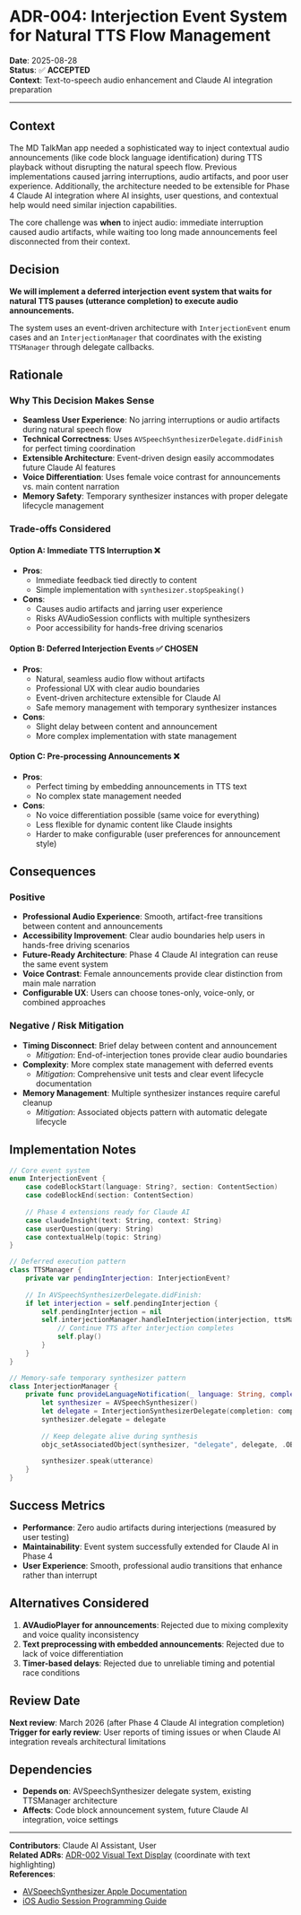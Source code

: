 # ADR-004: Interjection Event System for Natural TTS Flow Management

**Date**: 2025-08-28  
**Status**: ✅ **ACCEPTED**  
**Context**: Text-to-speech audio enhancement and Claude AI integration preparation

---

## Context

The MD TalkMan app needed a sophisticated way to inject contextual audio announcements (like code block language identification) during TTS playback without disrupting the natural speech flow. Previous implementations caused jarring interruptions, audio artifacts, and poor user experience. Additionally, the architecture needed to be extensible for Phase 4 Claude AI integration where AI insights, user questions, and contextual help would need similar injection capabilities.

The core challenge was **when** to inject audio: immediate interruption caused audio artifacts, while waiting too long made announcements feel disconnected from their context.

## Decision

**We will implement a deferred interjection event system that waits for natural TTS pauses (utterance completion) to execute audio announcements.**

The system uses an event-driven architecture with `InterjectionEvent` enum cases and an `InterjectionManager` that coordinates with the existing `TTSManager` through delegate callbacks.

## Rationale

### Why This Decision Makes Sense
- **Seamless User Experience**: No jarring interruptions or audio artifacts during natural speech flow
- **Technical Correctness**: Uses `AVSpeechSynthesizerDelegate.didFinish` for perfect timing coordination
- **Extensible Architecture**: Event-driven design easily accommodates future Claude AI features
- **Voice Differentiation**: Uses female voice contrast for announcements vs. main content narration
- **Memory Safety**: Temporary synthesizer instances with proper delegate lifecycle management

### Trade-offs Considered

#### Option A: Immediate TTS Interruption ❌
- **Pros**: 
  - Immediate feedback tied directly to content
  - Simple implementation with `synthesizer.stopSpeaking()`
- **Cons**: 
  - Causes audio artifacts and jarring user experience
  - Risks AVAudioSession conflicts with multiple synthesizers
  - Poor accessibility for hands-free driving scenarios

#### Option B: Deferred Interjection Events ✅ **CHOSEN**
- **Pros**:
  - Natural, seamless audio flow without artifacts
  - Professional UX with clear audio boundaries
  - Event-driven architecture extensible for Claude AI
  - Safe memory management with temporary synthesizer instances
- **Cons**:
  - Slight delay between content and announcement
  - More complex implementation with state management

#### Option C: Pre-processing Announcements ❌  
- **Pros**: 
  - Perfect timing by embedding announcements in TTS text
  - No complex state management needed
- **Cons**: 
  - No voice differentiation possible (same voice for everything)
  - Less flexible for dynamic content like Claude insights
  - Harder to make configurable (user preferences for announcement style)

## Consequences

### Positive
- **Professional Audio Experience**: Smooth, artifact-free transitions between content and announcements
- **Accessibility Improvement**: Clear audio boundaries help users in hands-free driving scenarios
- **Future-Ready Architecture**: Phase 4 Claude AI integration can reuse the same event system
- **Voice Contrast**: Female announcements provide clear distinction from main male narration
- **Configurable UX**: Users can choose tones-only, voice-only, or combined approaches

### Negative / Risk Mitigation
- **Timing Disconnect**: Brief delay between content and announcement 
  - *Mitigation*: End-of-interjection tones provide clear audio boundaries
- **Complexity**: More complex state management with deferred events
  - *Mitigation*: Comprehensive unit tests and clear event lifecycle documentation
- **Memory Management**: Multiple synthesizer instances require careful cleanup
  - *Mitigation*: Associated objects pattern with automatic delegate lifecycle

## Implementation Notes

```swift
// Core event system
enum InterjectionEvent {
    case codeBlockStart(language: String?, section: ContentSection)
    case codeBlockEnd(section: ContentSection)
    
    // Phase 4 extensions ready for Claude AI
    case claudeInsight(text: String, context: String)
    case userQuestion(query: String)
    case contextualHelp(topic: String)
}

// Deferred execution pattern
class TTSManager {
    private var pendingInterjection: InterjectionEvent?
    
    // In AVSpeechSynthesizerDelegate.didFinish:
    if let interjection = self.pendingInterjection {
        self.pendingInterjection = nil
        self.interjectionManager.handleInterjection(interjection, ttsManager: self) {
            // Continue TTS after interjection completes
            self.play()
        }
    }
}

// Memory-safe temporary synthesizer pattern
class InterjectionManager {
    private func provideLanguageNotification(_ language: String, completion: @escaping () -> Void) {
        let synthesizer = AVSpeechSynthesizer()
        let delegate = InterjectionSynthesizerDelegate(completion: completion)
        synthesizer.delegate = delegate
        
        // Keep delegate alive during synthesis
        objc_setAssociatedObject(synthesizer, "delegate", delegate, .OBJC_ASSOCIATION_RETAIN)
        
        synthesizer.speak(utterance)
    }
}
```

## Success Metrics

- **Performance**: Zero audio artifacts during interjections (measured by user testing)
- **Maintainability**: Event system successfully extended for Claude AI in Phase 4  
- **User Experience**: Smooth, professional audio transitions that enhance rather than interrupt

## Alternatives Considered

1. **AVAudioPlayer for announcements**: Rejected due to mixing complexity and voice quality inconsistency
2. **Text preprocessing with embedded announcements**: Rejected due to lack of voice differentiation
3. **Timer-based delays**: Rejected due to unreliable timing and potential race conditions

## Review Date

**Next review**: March 2026 (after Phase 4 Claude AI integration completion)  
**Trigger for early review**: User reports of timing issues or when Claude AI integration reveals architectural limitations

## Dependencies

- **Depends on**: AVSpeechSynthesizer delegate system, existing TTSManager architecture
- **Affects**: Code block announcement system, future Claude AI integration, voice settings

---

**Contributors**: Claude AI Assistant, User  
**Related ADRs**: [ADR-002 Visual Text Display](./ADR-002-Visual-Text-Display.md) (coordinate with text highlighting)  
**References**: 
- [AVSpeechSynthesizer Apple Documentation](https://developer.apple.com/documentation/avfoundation/avspeechsynthesizer)
- [iOS Audio Session Programming Guide](https://developer.apple.com/library/archive/documentation/Audio/Conceptual/AudioSessionProgrammingGuide/)
